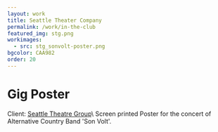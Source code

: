 ```yaml
---
layout: work
title: Seattle Theater Company
permalink: /work/in-the-club
featured_img: stg.png
workimages:
  - src: stg_sonvolt-poster.png
bgcolor: CAA982
order: 20
---
```


# Gig Poster

Client: [Seattle Theatre Group](https://www.stgpresents.org/)\\
Screen printed Poster for the concert of Alternative Country Band 'Son Volt'.  